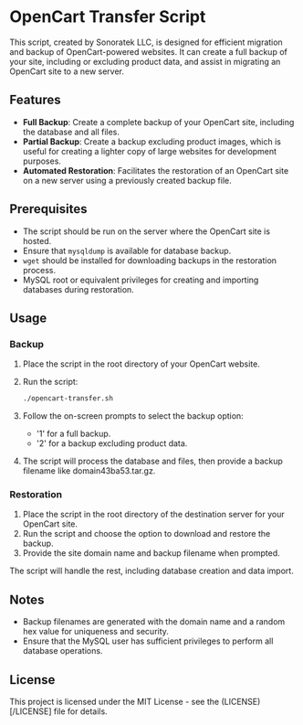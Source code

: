 # OpenCart Transfer Script

This script, created by Sonoratek LLC, is designed for efficient migration and backup of OpenCart-powered websites. It can create a full backup of your site, including or excluding product data, and assist in migrating an OpenCart site to a new server.

## Features

- **Full Backup**: Create a complete backup of your OpenCart site, including the database and all files.
- **Partial Backup**: Create a backup excluding product images, which is useful for creating a lighter copy of large websites for development purposes.
- **Automated Restoration**: Facilitates the restoration of an OpenCart site on a new server using a previously created backup file.

## Prerequisites

- The script should be run on the server where the OpenCart site is hosted.
- Ensure that `mysqldump` is available for database backup.
- `wget` should be installed for downloading backups in the restoration process.
- MySQL root or equivalent privileges for creating and importing databases during restoration.

## Usage

### Backup

1. Place the script in the root directory of your OpenCart website.
2. Run the script:

   ```bash
   ./opencart-transfer.sh
   ```
3. Follow the on-screen prompts to select the backup option:
   - '1' for a full backup.
   - '2' for a backup excluding product data.
4. The script will process the database and files, then provide a backup filename like domain43ba53.tar.gz.

### Restoration

1. Place the script in the root directory of the destination server for your OpenCart site.
2. Run the script and choose the option to download and restore the backup.
3. Provide the site domain name and backup filename when prompted.

The script will handle the rest, including database creation and data import.

## Notes

- Backup filenames are generated with the domain name and a random hex value for uniqueness and security.
- Ensure that the MySQL user has sufficient privileges to perform all database operations.

## License
This project is licensed under the MIT License - see the (LICENSE)[/LICENSE] file for details.